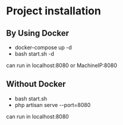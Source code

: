 # Project installation

## By Using Docker
- docker-compose up -d
- bash start.sh -d

can run in localhost:8080 or MachineIP:8080

## Without Docker
- bash start.sh
- php artisan serve --port=8080

can run in localhost:8080
